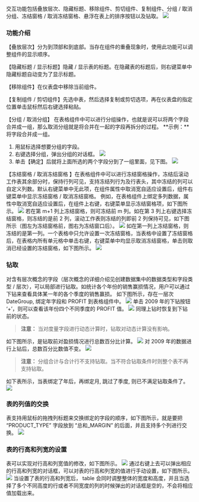 交互功能包括叠放层次、隐藏标题、移除组件、剪切组件、复制组件、分组 / 取消分组、冻结窗格 / 取消冻结窗格、悬浮在表上的排序按钮以及钻取。
![](//mc.qcloudimg.com/static/img/334d6770e858b9c31475fed953601c69/image.png)
### 功能介绍
【叠放层次】分为到顶部和到底部。当存在组件的重叠现象时，使用此功能可以调整组件的显示顺序。

【隐藏标题 / 显示标题】隐藏 / 显示表的标题。在隐藏表的标题后，则右键菜单中隐藏标题自动变为了显示标题。

【移除组件】在仪表盘中移除当前组件。

【复制组件 / 剪切组件】先选中表，然后选择复制或剪切选项，再在仪表盘的指定位置单击鼠标然后右键选择粘贴。

【分组 / 取消分组】 在表格组件中可以进行分组操作，也就是说可以将两个字段合并成一组，那么取消分组就是将合并在一起的字段再拆分的过程。
**示例：**将字段合并成一组。
1. 用鼠标选择想要分组的字段。
2. 右键选择分组，弹出分组的对话框。
![](//mc.qcloudimg.com/static/img/2d651bf90c46d35f6f605222b2845652/image.png)
3. 单击【确定】后就将上面所选的两个字段分到了一组里面，见下图。
![](//mc.qcloudimg.com/static/img/de507846e373c0bf54961517e1613e1d/image.png)

【冻结窗格 / 取消冻结窗格 】在表格组件中可以进行冻结窗格操作，冻结后滚动工作表其余部分时，保持行列可见，支持冻结列行为及行表头，其中冻结的列可以自定义列数。默认右键菜单中无此项，在组件属性中取消宽自适应设置后，组件右键菜单中显示冻结窗格 / 取消冻结窗格。
例如，在表格组件上绑定多列数据，属性中取消宽自适应设置后，在组件上右键，右键菜单显示冻结窗格项，如下图所示。
![](//mc.qcloudimg.com/static/img/ea1a93a18ef27016089a3cc909fc4a3c/image.png)
若在第 m+1 列上冻结窗格，则可冻结前 m 列。如在第 3 列上右键选择冻结窗格，则冻结的是前 2 列，滚动工作表则冻结的列即前 2 列保持可见，如下图所示（图左为冻结窗格前，图右为冻结窗口后）。
![](//mc.qcloudimg.com/static/img/ebf0bf06d04d2ce63e78537d7a609803/image.png)
如在第一列上冻结窗格，则冻结的是第一列。一个表格中只允许设置一次冻结窗格，当表格中设置了冻结窗格后，在表格内所有单元格中单击右键，右键菜单中均显示取消冻结窗格，单击则取消已经设置的冻结窗格，如下图所示。
![](//mc.qcloudimg.com/static/img/02b8d9923bb951342a3098c2bba12993/image.png)

### 钻取
对含有层次概念的字段（层次概念的详细介绍见创建数据集中的数据类型和字段类型 / 层次），可以局部进行钻取。如统计各个年份的销售赢损情况，用户可以通过下钻来查看具体某一年的各个季度的销售赢损。
如下图所示，存在一层次 DateGroup, 绑定年字段和 PROFIT 到表格组件中。
![](//mc.qcloudimg.com/static/img/56cec9dc90269e16d38ab1ca6e6ff554/image.png)
单击 2009 年的下钻按钮 ‘+’，则可以查看该年份四个不同季度的 PROFIT 值。
![](//mc.qcloudimg.com/static/img/82b77f53dcbb718a9b34aade67894aff/image.png)
同理上钻时恢复到下钻前的状态。
>**注意：**
>当对度量字段进行动态计算时，钻取对动态计算没有影响。

如下图所示，是钻取前对盈损情况进行总数百分比计算。
![](//mc.qcloudimg.com/static/img/4c71f7cac410ed9a178097d0330a6919/image.png)
对 2009 年的数据进行上钻后，总数百分比数值不变。
![](//mc.qcloudimg.com/static/img/3052fae447ceb96c64cbfb66763b45eb/image.png)
>**注意：**
>分组合计与合计行不支持钻取。当不符合钻取条件时则整个表不再支持钻取。

如下表所示，当表绑定了年后，再绑定月, 跳过了季度, 则已不满足钻取条件了。
![](//mc.qcloudimg.com/static/img/86b7cb7b299bd2a07f2af88d6ba7f7a4/image.png)
### 表的列值的交换
表支持用鼠标的拖拽列标题来交换绑定的字段的顺序，如下图所示，就是要把 “PRODUCT_TYPE” 字段放到 “总和\_MARGIN” 的后面，并且支持多个列进行交换。
![](//mc.qcloudimg.com/static/img/7d1157bd8e61e9f6b45db540ae1f13d0/image.png)
### 表的行高和列宽的设置
表可以实现对行高和列宽值的修改，如下图所示。
![](//mc.qcloudimg.com/static/img/71c6688a4d8fa496298afba828be0a4c/image.png)
通过右键上去可以弹出相应的行高和列宽的对话框，可以对表的行高和列宽的值进行手动设置，如下图所示。
![](//mc.qcloudimg.com/static/img/f2bf9029e87993dd361d73e07ae9f9e9/image.png)
当设置了表的行高和列宽后， table 会同时调整整体的宽度和高度，并且当选择了多个不同高度的行或者不同宽度的列的时候弹出的对话框是空的，不会将相应值加载出来。

